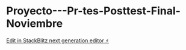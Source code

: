 # Proyecto---Pr-tes-Posttest-Final-Noviembre

[Edit in StackBlitz next generation editor ⚡️](https://stackblitz.com/~/github.com/r2damianster/Proyecto---Pr-tes-Posttest-Final-Noviembre)